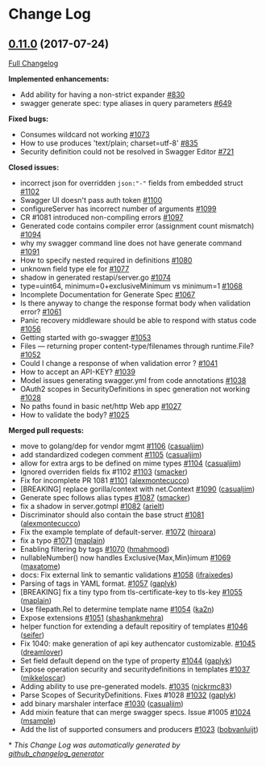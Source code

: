 # Change Log

## [0.11.0](https://github.com/rws-github/go-swagger/tree/0.11.0) (2017-07-24)
[Full Changelog](https://github.com/rws-github/go-swagger/compare/0.10.0...0.11.0)

**Implemented enhancements:**

- Add ability for having a non-strict expander  [\#830](https://github.com/rws-github/go-swagger/issues/830)
- swagger generate spec: type aliases in query parameters [\#649](https://github.com/rws-github/go-swagger/issues/649)

**Fixed bugs:**

- Consumes wildcard not working [\#1073](https://github.com/rws-github/go-swagger/issues/1073)
- How to use produces 'text/plain; charset=utf-8' [\#835](https://github.com/rws-github/go-swagger/issues/835)
- Security definition could not be resolved in Swagger Editor [\#721](https://github.com/rws-github/go-swagger/issues/721)

**Closed issues:**

-  incorrect json for overridden `json:"-"` fields from embedded struct [\#1102](https://github.com/rws-github/go-swagger/issues/1102)
- Swagger UI doesn't pass auth token [\#1100](https://github.com/rws-github/go-swagger/issues/1100)
- configureServer has incorrect number of arguments [\#1099](https://github.com/rws-github/go-swagger/issues/1099)
- CR \#1081 introduced non-compiling errors [\#1097](https://github.com/rws-github/go-swagger/issues/1097)
- Generated code contains compiler error \(assignment count mismatch\) [\#1094](https://github.com/rws-github/go-swagger/issues/1094)
- why my swagger command line does not have generate command [\#1091](https://github.com/rws-github/go-swagger/issues/1091)
- How to specify nested required in definitions [\#1080](https://github.com/rws-github/go-swagger/issues/1080)
- unknown field type ele for [\#1077](https://github.com/rws-github/go-swagger/issues/1077)
- shadow in generated restapi/server.go [\#1074](https://github.com/rws-github/go-swagger/issues/1074)
- type=uint64, minimum=0+exclusiveMinimum vs minimum=1 [\#1068](https://github.com/rws-github/go-swagger/issues/1068)
- Incomplete Documentation for Generate Spec [\#1067](https://github.com/rws-github/go-swagger/issues/1067)
- Is there anyway to change the response format body when validation error? [\#1061](https://github.com/rws-github/go-swagger/issues/1061)
- Panic recovery middleware should be able to respond with status code [\#1056](https://github.com/rws-github/go-swagger/issues/1056)
- Getting started with go-swagger [\#1053](https://github.com/rws-github/go-swagger/issues/1053)
- Files — returning proper content-type/filenames through runtime.File? [\#1052](https://github.com/rws-github/go-swagger/issues/1052)
- Could I change a response of when validation error ? [\#1041](https://github.com/rws-github/go-swagger/issues/1041)
- How to accept an API-KEY? [\#1039](https://github.com/rws-github/go-swagger/issues/1039)
- Model issues generating swagger.yml from code annotations [\#1038](https://github.com/rws-github/go-swagger/issues/1038)
- OAuth2 scopes in SecurityDefinitions in spec generation not working [\#1028](https://github.com/rws-github/go-swagger/issues/1028)
- No paths found in basic net/http Web app [\#1027](https://github.com/rws-github/go-swagger/issues/1027)
- How to validate the body? [\#1025](https://github.com/rws-github/go-swagger/issues/1025)

**Merged pull requests:**

- move to golang/dep for vendor mgmt [\#1106](https://github.com/rws-github/go-swagger/pull/1106) ([casualjim](https://github.com/casualjim))
- add standardized codegen comment [\#1105](https://github.com/rws-github/go-swagger/pull/1105) ([casualjim](https://github.com/casualjim))
- allow for extra args to be defined on mime types [\#1104](https://github.com/rws-github/go-swagger/pull/1104) ([casualjim](https://github.com/casualjim))
- Ignored overriden fields fix \#1102 [\#1103](https://github.com/rws-github/go-swagger/pull/1103) ([smacker](https://github.com/smacker))
- Fix for incomplete PR 1081 [\#1101](https://github.com/rws-github/go-swagger/pull/1101) ([alexmontecucco](https://github.com/alexmontecucco))
- \[BREAKING\] replace gorilla/context with net.Context [\#1090](https://github.com/rws-github/go-swagger/pull/1090) ([casualjim](https://github.com/casualjim))
- Generate spec follows alias types [\#1087](https://github.com/rws-github/go-swagger/pull/1087) ([smacker](https://github.com/smacker))
- fix a shadow in server.gotmpl [\#1082](https://github.com/rws-github/go-swagger/pull/1082) ([arielt](https://github.com/arielt))
- Discriminator should also contain the base struct [\#1081](https://github.com/rws-github/go-swagger/pull/1081) ([alexmontecucco](https://github.com/alexmontecucco))
- Fix the example template of default-server. [\#1072](https://github.com/rws-github/go-swagger/pull/1072) ([hiroara](https://github.com/hiroara))
- fix a typo [\#1071](https://github.com/rws-github/go-swagger/pull/1071) ([maplain](https://github.com/maplain))
- Enabling filtering by tags [\#1070](https://github.com/rws-github/go-swagger/pull/1070) ([hmahmood](https://github.com/hmahmood))
- nullableNumber\(\) now handles Exclusive{Max,Min}imum [\#1069](https://github.com/rws-github/go-swagger/pull/1069) ([maxatome](https://github.com/maxatome))
- docs: Fix external link to semantic validations [\#1058](https://github.com/rws-github/go-swagger/pull/1058) ([ifraixedes](https://github.com/ifraixedes))
- Parsing of tags in YAML format. [\#1057](https://github.com/rws-github/go-swagger/pull/1057) ([gaplyk](https://github.com/gaplyk))
- \[BREAKING\] fix a tiny typo from tls-certificate-key to tls-key [\#1055](https://github.com/rws-github/go-swagger/pull/1055) ([maplain](https://github.com/maplain))
- Use filepath.Rel to determine template name [\#1054](https://github.com/rws-github/go-swagger/pull/1054) ([ka2n](https://github.com/ka2n))
- Expose extensions [\#1051](https://github.com/rws-github/go-swagger/pull/1051) ([shashankmehra](https://github.com/shashankmehra))
- helper function for extending a default repositiry of templates [\#1046](https://github.com/rws-github/go-swagger/pull/1046) ([seifer](https://github.com/seifer))
- Fix 1040: make generation of api key authencator customizable. [\#1045](https://github.com/rws-github/go-swagger/pull/1045) ([dreamlover](https://github.com/dreamlover))
- Set field default depend on the type of property [\#1044](https://github.com/rws-github/go-swagger/pull/1044) ([gaplyk](https://github.com/gaplyk))
- Expose operation security and securitydefinitions in templates [\#1037](https://github.com/rws-github/go-swagger/pull/1037) ([mikkeloscar](https://github.com/mikkeloscar))
- Adding ability to use pre-generated models. [\#1035](https://github.com/rws-github/go-swagger/pull/1035) ([nickrmc83](https://github.com/nickrmc83))
- Parse Scopes of SecurityDefinitions. Fixes \#1028 [\#1032](https://github.com/rws-github/go-swagger/pull/1032) ([gaplyk](https://github.com/gaplyk))
- add binary marshaler interface [\#1030](https://github.com/rws-github/go-swagger/pull/1030) ([casualjim](https://github.com/casualjim))
- Add mixin feature that can merge swagger specs. Issue \#1005 [\#1024](https://github.com/rws-github/go-swagger/pull/1024) ([msample](https://github.com/msample))
- Add the list of supported consumers and producers [\#1023](https://github.com/rws-github/go-swagger/pull/1023) ([bobvanluijt](https://github.com/bobvanluijt))



\* *This Change Log was automatically generated by [github_changelog_generator](https://github.com/skywinder/Github-Changelog-Generator)*

